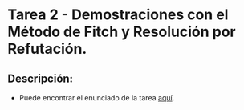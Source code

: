 # Tarea 2 - Demostraciones con el Método de Fitch y Resolución por Refutación.

## Descripción:

* Puede encontrar el enunciado de la tarea [aquí](https://github.com/Proyectos-AP/Lenguajes_CI3661/blob/master/Tarea_Logica/EnunciadoT.pdf).
